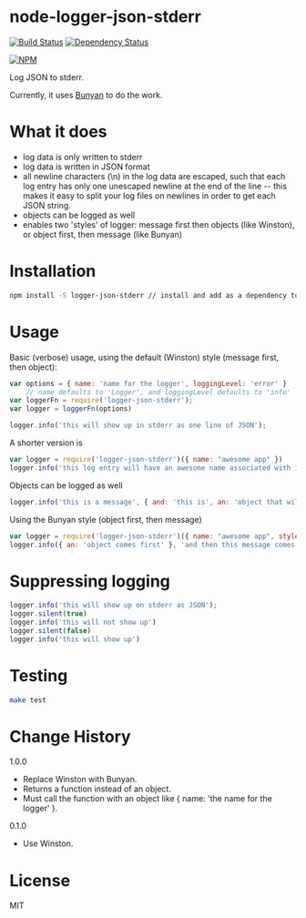 # node-logger-json-stderr

[![Build Status](https://travis-ci.org/greglearns/node-logger-json-stderr.png?branch=master)](https://travis-ci.org/greglearns/node-logger-json-stderr) [![Dependency Status](https://david-dm.org/greglearns/node-logger-json-stderr.png)](https://david-dm.org/greglearns/node-logger-json-stderr)

[![NPM](https://nodei.co/npm/logger-json-stderr.png?downloads=true)](https://nodei.co/npm/logger-json-stderr/)

Log JSON to stderr.

Currently, it uses [Bunyan](https://github.com/trentm/node-bunyan) to do the work.

# What it does

* log data is only written to stderr
* log data is written in JSON format
* all newline characters (\n) in the log data are escaped, such that each log entry has only one unescaped newline at the end of the line -- this makes it easy to split your log files on newlines in order to get each JSON string.
* objects can be logged as well
* enables two 'styles' of logger: message first then objects (like Winston), or object first, then message (like Bunyan)

# Installation

```bash
npm install -S logger-json-stderr // install and add as a dependency to your package.json
```

# Usage

Basic (verbose) usage, using the default (Winston) style (message first, then object):

```javascript
var options = { name: 'name for the logger', loggingLevel: 'error' }
    // name defaults to 'Logger', and loggingLevel defaults to 'info'
var loggerFn = require('logger-json-stderr');
var logger = loggerFn(options)

logger.info('this will show up in stderr as one line of JSON');
```

A shorter version is

```javascript
var logger = require('logger-json-stderr')({ name: "awesome app" })
logger.info('this log entry will have an awesome name associated with it')
```

Objects can be logged as well

```javascript
logger.info('this is a message', { and: 'this is', an: 'object that will be logged' })
```

Using the Bunyan style (object first, then message)

```javascript
var logger = require('logger-json-stderr')({ name: "awesome app", style: 'bunyan' })
logger.info({ an: 'object comes first' }, 'and then this message comes second')
```

# Suppressing logging

```javascript
logger.info('this will show up on stderr as JSON');
logger.silent(true)
logger.info('this will not show up')
logger.silent(false)
logger.info('this will show up')
```

# Testing

```bash
make test
```

# Change History

1.0.0
* Replace Winston with Bunyan.
* Returns a function instead of an object.
* Must call the function with an object like { name: 'the name for the logger' }.

0.1.0
* Use Winston.

# License

MIT

